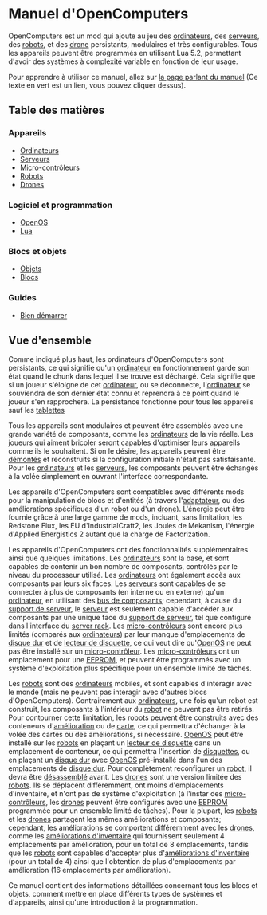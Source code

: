 # Manuel d'OpenComputers

OpenComputers est un mod qui ajoute au jeu des [ordinateurs](general/computer.md), des [serveurs](item/server1.md), des [robots](block/robot.md), et des [drone](item/drone.md) persistants, modulaires et très configurables. Tous les appareils peuvent être programmés en utilisant Lua 5.2, permettant d'avoir des systèmes à complexité variable en fonction de leur usage.

Pour apprendre à utiliser ce manuel, allez sur [la page parlant du manuel](item/manual.md) (Ce texte en vert est un lien, vous pouvez cliquer dessus).

## Table des matières

### Appareils
- [Ordinateurs](general/computer.md)
- [Serveurs](item/server1.md)
- [Micro-contrôleurs](block/microcontroller.md)
- [Robots](block/robot.md)
- [Drones](item/drone.md)

### Logiciel et programmation
- [OpenOS](general/openOS.md)
- [Lua](general/lua.md)

### Blocs et objets
- [Objets](item/index.md)
- [Blocs](block/index.md)

### Guides
- [Bien démarrer](general/quickstart.md)

## Vue d'ensemble

Comme indiqué plus haut, les ordinateurs d'OpenComputers sont persistants, ce qui signifie qu'un [ordinateur](general/computer.md) en fonctionnement garde son état quand le chunk dans lequel il se trouve est déchargé. Cela signifie que si un joueur s'éloigne de cet [ordinateur](general/computer.md), ou se déconnecte, l'[ordinateur](general/computer.md) se souviendra de son dernier état connu et reprendra à ce point quand le joueur s'en rapprochera. La persistance fonctionne pour tous les appareils sauf les [tablettes](item/tablet.md)

Tous les appareils sont modulaires et peuvent être assemblés avec une grande variété de composants, comme les [ordinateurs](general/computer.md) de la vie réelle. Les joueurs qui aiment bricoler seront capables d'optimiser leurs appareils comme ils le souhaitent. Si on le désire, les appareils peuvent être [démontés](block/disassembler.md) et reconstruits si la configuration initiale n'était pas satisfaisante. Pour les [ordinateurs](general/computer.md) et les [serveurs](item/server1.md), les composants peuvent être échangés à la volée simplement en ouvrant l'interface correspondante.

Les appareils d'OpenComputers sont compatibles avec différents mods pour la manipulation de blocs et d'entités (à travers l'[adaptateur](block/adapter.md), ou des améliorations spécifiques d'un [robot](block/robot.md) ou d'un [drone](item/drone.md)). L'énergie peut être fournie grâce à une large gamme de mods, incluant, sans limitation, les Redstone Flux, les EU d'IndustrialCraft2, les Joules de Mekanism, l'énergie d'Applied Energistics 2 autant que la charge de Factorization.

Les appareils d'OpenComputers ont des fonctionnalités supplémentaires ainsi que quelques limitations. Les [ordinateurs](general/computer.md) sont la base, et sont capables de contenir un bon nombre de composants, contrôlés par le niveau du processeur utilisé. Les [ordinateurs](general/computer.md) ont également accès aux composants par leurs six faces. Les [serveurs](item/server1.md) sont capables de se connecter à plus de composants (en interne ou en externe) qu'un [ordinateur](general/computer.md), en utilisant des [bus de composants](item/componentBus1.md); cependant, à cause du [support de serveur](block/serverRack.md), le [serveur](item/server1.md) est seulement capable d'accéder aux composants par une unique face du [support de serveur](block/serverRack.md), tel que configuré dans l'interface du [server rack](block/serverRack.md). Les [micro-contrôleurs](block/microcontroller.md) sont encore plus limités (comparés aux [ordinateurs](general/computer.md)) par leur manque d'emplacements de [disque dur](item/hdd1.md) et de [lecteur de disquette](block/diskDrive.md), ce qui veut dire qu'[OpenOS](general/openOS.md) ne peut pas être installé sur un [micro-contrôleur](block/microcontroller.md). Les [micro-contrôleurs](block/microcontroller.md) ont un emplacement pour une [EEPROM](item/eeprom.md), et peuvent être programmés avec un système d'exploitation plus spécifique pour un ensemble limité de tâches.

Les [robots](block/robot.md) sont des [ordinateurs](general/computer.md) mobiles, et sont capables d'interagir avec le monde (mais ne peuvent pas interagir avec d'autres blocs d'OpenComputers). Contrairement aux [ordinateurs](general/computer.md), une fois qu'un robot est construit, les composants à l'intérieur du [robot](block/robot.md) ne peuvent pas être retirés. Pour contourner cette limitation, les [robots](block/robot.md) peuvent être construits avec des conteneurs d'[amélioration](item/upgradeContainer1.md) ou de [carte](item/cardContainer1.md), ce qui permettra d'échanger à la volée des cartes ou des améliorations, si nécessaire. [OpenOS](general/openOS.md) peut être installé sur les [robots](block/robot.md) en plaçant un [lecteur de disquette](block/diskDrive.md) dans un emplacement de conteneur, ce qui permettra l'insertion de [disquettes](item/floppy.md), ou en plaçant un [disque dur](item/hdd1.md) avec [OpenOS](general/openOS.md) pré-installé dans l'un des emplacements de [disque dur](item/hdd1.md). Pour complètement reconfigurer un [robot](block/robot.md), il devra être [désassemblé](block/disassembler.md) avant. Les [drones](item/drone.md) sont une version limitée des [robots](block/robot.md). Ils se déplacent différemment, ont moins d'emplacements d'inventaire, et n'ont pas de système d'exploitation (à l'instar des [micro-contrôleurs](block/microcontroller.md), les [drones](item/drone.md) peuvent être configurés avec une [EEPROM](item/eeprom.md) programmée pour un ensemble limité de tâches). Pour la plupart, les [robots](block/robot.md) et les [drones](item/drone.md) partagent les mêmes améliorations et composants; cependant, les améliorations se comportent différemment avec les [drones](item/drone.md), comme les [améliorations d'inventaire](item/inventoryUpgrade.md) qui fournissent seulement 4 emplacements par amélioration, pour un total de 8 emplacements, tandis que les [robots](block/robot.md) sont capables d'accepter plus d'[améliorations d'inventaire](item/inventoryUpgrade.md) (pour un total de 4) ainsi que l'obtention de plus d'emplacements par amélioration (16 emplacements par amélioration).

Ce manuel contient des informations détaillées concernant tous les blocs et objets, comment mettre en place différents types de systèmes et d'appareils, ainsi qu'une introduction à la programmation.
